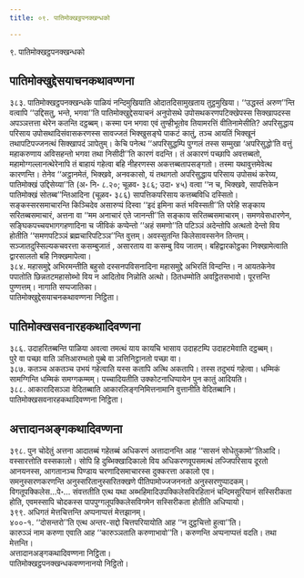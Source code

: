 ```yaml
---
title: ०९. पातिमोक्खट्ठपनक्खन्धको

---
```

९. पातिमोक्खट्ठपनक्खन्धको  


## पातिमोक्खुद्देसयाचनकथावण्णना

३८३. पातिमोक्खट्ठपनक्खन्धके पाळियं नन्दिमुखियाति ओदातदिसामुखताय तुट्ठमुखिया। ‘‘उद्धस्तं अरुण’’न्ति वत्वापि ‘‘उद्दिसतु, भन्ते, भगवा’’ति पातिमोक्खुद्देसयाचनं अनुपोसथे उपोसथकरणपटिक्खेपस्स सिक्खापदस्स अपञ्ञत्तत्ता थेरेन कतन्ति दट्ठब्बम्। कस्मा पन भगवा एवं तुण्हीभूतोव तियामरत्तिं वीतिनामेसीति? अपरिसुद्धाय परिसाय उपोसथादिसंवासकरणस्स सावज्जतं भिक्खुसङ्घे पाकटं कातुं, तञ्च आयतिं भिक्खूनं तथापटिपज्जनत्थं सिक्खापदं ञापेतुम्। केचि पनेत्थ ‘‘अपरिसुद्धम्पि पुग्गलं तस्स सम्मुखा ‘अपरिसुद्धो’ति वत्तुं महाकरुणाय अविसहन्तो भगवा तथा निसीदी’’ति कारणं वदन्ति। तं अकारणं पच्छापि अवत्तब्बतो, महामोग्गल्लानत्थेरेनापि तं बाहायं गहेत्वा बहि नीहरणस्स अकत्तब्बतापसङ्गतो। तस्मा यथावुत्तमेवेत्थ कारणन्ति। तेनेव ‘‘अट्ठानमेतं, भिक्खवे, अनवकासो, यं तथागतो अपरिसुद्धाय परिसाय उपोसथं करेय्य, पातिमोक्खं उद्दिसेय्या’’ति (अ॰ नि॰ ८.२०; चूळव॰ ३८६; उदा॰ ४५) वत्वा ‘‘न च, भिक्खवे, सापत्तिकेन पातिमोक्खं सोतब्ब’’न्तिआदिना (चूळव॰ ३८६) सापत्तिकपरिसाय कत्तब्बविधि दस्सितो।  
सङ्कस्सरसमाचारन्ति किञ्चिदेव असारुप्पं दिस्वा ‘‘इदं इमिना कतं भविस्सती’’ति परेहि सङ्काय सरितब्बसमाचारं, अत्तना वा ‘‘मम अनाचारं एते जानन्ती’’ति सङ्काय सरितब्बसमाचारम्। समणवेसधारणेन, सङ्घिकपच्चयभागगहणादिना च जीविकं कप्पेन्तो ‘‘अहं समणो’’ति पटिञ्ञं अदेन्तोपि अत्थतो देन्तो विय होतीति ‘‘समणपटिञ्ञं ब्रह्मचारिपटिञ्ञ’’न्ति वुत्तम्। अवस्सुतन्ति किलेसावस्सनेन तिन्तम्। सञ्जातदुस्सिल्यकचवरत्ता कसम्बुजातं , असारताय वा कसम्बु विय जातम्। बहिद्वारकोट्ठका निक्खामेत्वाति द्वारसालतो बहि निक्खमापेत्वा।  
३८४. महासमुद्दे अभिरमन्तीति बहुसो दस्सनपविसनादिना महासमुद्दे अभिरतिं विन्दन्ति। न आयतकेनेव पपातोति छिन्नतटमहासोब्भो विय न आदितोव निन्नोति अत्थो। ठितधम्मोति अवट्ठितसभावो। पूरत्तन्ति पुण्णत्तम्। नागाति सप्पजातिका।  
पातिमोक्खुद्देसयाचनकथावण्णना निट्ठिता।  


## पातिमोक्खसवनारहकथादिवण्णना

३८६. उदाहरितब्बन्ति पाळिया अवत्वा तमत्थं याय कायचि भासाय उदाहटम्पि उदाहटमेवाति दट्ठब्बम्।  
पुरे वा पच्छा वाति ञत्तिआरम्भतो पुब्बे वा ञत्तिनिट्ठानतो पच्छा वा।  
३८७. कतञ्च अकतञ्च उभयं गहेत्वाति यस्स कतापि अत्थि अकतापि। तस्स तदुभयं गहेत्वा। धम्मिकं सामग्गिन्ति धम्मिकं समग्गकम्मम्। पच्चादियतीति उक्कोटनाधिप्पायेन पुन कातुं आदियति।  
३८८. आकारादिसञ्ञा वेदितब्बाति आकारलिङ्गनिमित्तनामानि वुत्तानीति वेदितब्बानि।  
पातिमोक्खसवनारहकथादिवण्णना निट्ठिता।  


## अत्तादानअङ्गकथादिवण्णना

३९८. पुन चोदेतुं अत्तना आदातब्बं गहेतब्बं अधिकरणं अत्तादानन्ति आह ‘‘सासनं सोधेतुकामो’’तिआदि। वस्सारत्तोति वस्सकालो। सोपि हि दुब्भिक्खादिकालो विय अधिकरणवूपसमत्थं लज्जिपरिसाय दूरतो आनयनस्स, आगतानञ्च पिण्डाय चरणादिसमाचारस्स दुक्करत्ता अकालो एव।  
समनुस्सरणकरणन्ति अनुस्सरितानुस्सरितक्खणे पीतिपामोज्जजननतो अनुस्सरणुप्पादकम्। विगतूपक्किलेस…पे॰… संवत्ततीति एत्थ यथा अब्भहिमादिउपक्किलेसविरहितानं चन्दिमसूरियानं सस्सिरीकता होति, एवमस्सापि चोदकस्स पापपुग्गलूपक्किलेसविगमेन सस्सिरीकता होतीति अधिप्पायो।  
३९९. अधिगतं मेत्तचित्तन्ति अप्पनाप्पत्तं मेत्तझानम्।  
४००-१. ‘‘दोसन्तरो’’ति एत्थ अन्तर-सद्दो चित्तपरियायोति आह ‘‘न दुट्ठचित्तो हुत्वा’’ति।  
कारुञ्ञं नाम करुणा एवाति आह ‘‘कारुञ्ञताति करुणाभावो’’ति। करुणन्ति अप्पनाप्पत्तं वदति। तथा मेत्तन्ति।  
अत्तादानअङ्गकथादिवण्णना निट्ठिता।  
पातिमोक्खट्ठपनक्खन्धकवण्णनानयो निट्ठितो।  
